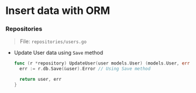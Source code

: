 # Insert data with ORM

### Repositories

> File: `repositories/users.go`

- Update User data using `Save` method

  ```go
  func (r *repository) UpdateUser(user models.User) (models.User, error) {
    err := r.db.Save(&user).Error // Using Save method

    return user, err
  }
  ```
